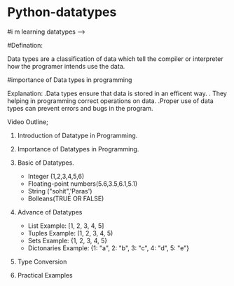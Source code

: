 # Python-datatypes
#i m learning datatypes  -->

#Defination:

Data types are a classification of data which tell the compiler or interpreter how the programer intends use the data.

#importance of Data types in programming

Explanation:
.Data types ensure that data is stored in an efficent way.
. They helping in programming correct operations on data.
.Proper use of data types can prevent errors and bugs in the program.


Video Outline;
1. Introduction of Datatype in Programming.
2. Importance of Datatypes in Programming.
3. Basic of Datatypes.
    * Integer (1,2,3,4,5,6)
    * Floating-point numbers(5.6,3.5,6.1,5.1)
    * String ("sohit",'Paras')
    * Bolleans(TRUE OR FALSE)

4. Advance of Datatypes
    * List             Example: [1, 2, 3, 4, 5]
    * Tuples           Example: (1, 2, 3, 4, 5)
    * Sets             Example: {1, 2, 3, 4, 5}
    * Dictonaries      Example: {1: "a", 2: "b", 3: "c", 4: "d", 5: "e"}

5. Type Conversion
6. Practical Examples


